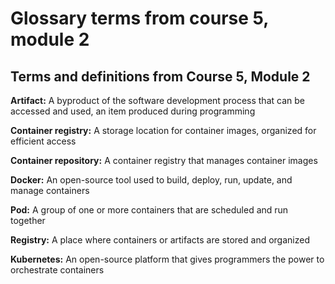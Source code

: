 # Glossary terms from course 5, module 2

## Terms and definitions from Course 5, Module 2

**Artifact:** A byproduct of the software development process that can be accessed and used, an item produced during programming

**Container registry:** A storage location for container images, organized for efficient access

**Container repository:** A container registry that manages container images

**Docker:** An open-source tool used to build, deploy, run, update, and manage containers

**Pod:** A group of one or more containers that are scheduled and run together 

**Registry:** A place where containers or artifacts are stored and organized

**Kubernetes:** An open-source platform that gives programmers the power to orchestrate containers
